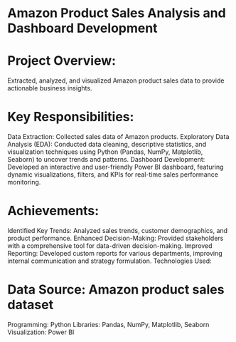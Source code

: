 # Amazon Product Sales Analysis and Dashboard Development
# Project Overview:
Extracted, analyzed, and visualized Amazon product sales data to provide actionable business insights.

# Key Responsibilities:
Data Extraction: Collected sales data of Amazon products.
Exploratory Data Analysis (EDA): Conducted data cleaning, descriptive statistics, and visualization techniques using Python (Pandas, NumPy, Matplotlib, Seaborn) to uncover trends and patterns.
Dashboard Development: Developed an interactive and user-friendly Power BI dashboard, featuring dynamic visualizations, filters, and KPIs for real-time sales performance monitoring.

# Achievements:
Identified Key Trends: Analyzed sales trends, customer demographics, and product performance.
Enhanced Decision-Making: Provided stakeholders with a comprehensive tool for data-driven decision-making.
Improved Reporting: Developed custom reports for various departments, improving internal communication and strategy formulation.
Technologies Used:

# Data Source: Amazon product sales dataset
Programming: Python
Libraries: Pandas, NumPy, Matplotlib, Seaborn
Visualization: Power BI
